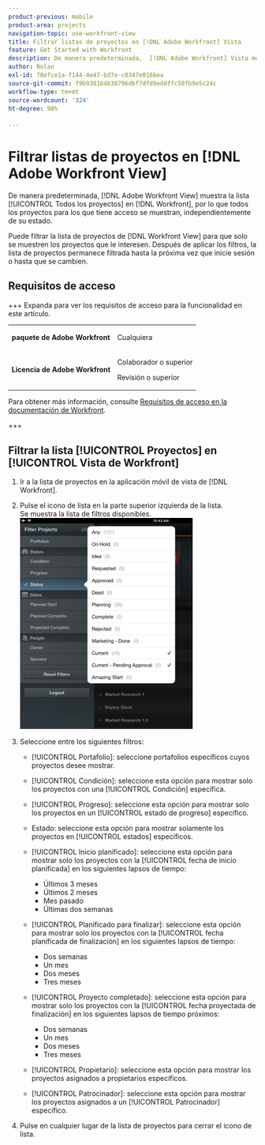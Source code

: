 ```yaml
---
product-previous: mobile
product-area: projects
navigation-topic: use-workfront-view
title: Filtrar listas de proyectos en [!DNL Adobe Workfront] Vista
feature: Get Started with Workfront
description: De manera predeterminada,  [!DNL Adobe Workfront] Vista muestra la lista [!UICONTROL Todos los proyectos] en [!DNL Workfront], por lo que todos los proyectos a los que tiene acceso se enumeran, independientemente de su estado.
author: Nolan
exl-id: 78efce1a-f144-4e47-bd7e-c0347e016bea
source-git-commit: f9b9381b4b38796dbf7dfd9eddffc50fb9e5c24c
workflow-type: tm+mt
source-wordcount: '324'
ht-degree: 98%

---
```


# Filtrar listas de proyectos en [!DNL Adobe Workfront View]

De manera predeterminada, [!DNL Adobe Workfront View] muestra la lista [!UICONTROL Todos los proyectos] en [!DNL Workfront], por lo que todos los proyectos para los que tiene acceso se muestran, independientemente de su estado.

Puede filtrar la lista de proyectos de [!DNL Workfront View] para que solo se muestren los proyectos que le interesen. Después de aplicar los filtros, la lista de proyectos permanece filtrada hasta la próxima vez que inicie sesión o hasta que se cambien.

## Requisitos de acceso

+++ Expanda para ver los requisitos de acceso para la funcionalidad en este artículo.

<table style="table-layout:auto"> 
 <col> 
 </col> 
 <col> 
 </col> 
 <tbody> 
  <tr> 
   <td role="rowheader"><strong>paquete de Adobe Workfront</strong></td> 
   <td> <p>Cualquiera</p> </td> 
  </tr> 
  <tr> 
   <td role="rowheader"><strong>Licencia de Adobe Workfront</strong></td> 
   <td> 
   <p>Colaborador o superior</p>
   <p>Revisión o superior</p> </td> 
  </tr> 
 </tbody> 
</table>

Para obtener más información, consulte [Requisitos de acceso en la documentación de Workfront](/help/quicksilver/administration-and-setup/add-users/access-levels-and-object-permissions/access-level-requirements-in-documentation.md).

+++

## Filtrar la lista [!UICONTROL Proyectos] en [!UICONTROL Vista de Workfront]

1. Ir a la lista de proyectos en la aplicación móvil de vista de [!DNL Workfront].
1. Pulse el icono de lista en la parte superior izquierda de la lista.\
   Se muestra la lista de filtros disponibles.\
   ![WF_View_filters_050621.jpg](assets/wf-view-filters-050621-350x427.jpg)

1. Seleccione entre los siguientes filtros:

   * [!UICONTROL Portafolio]: seleccione portafolios específicos cuyos proyectos desee mostrar.
   * [!UICONTROL Condición]: seleccione esta opción para mostrar solo los proyectos con una [!UICONTROL Condición] específica.
   * [!UICONTROL Progreso]: seleccione esta opción para mostrar solo los proyectos en un [!UICONTROL estado de progreso] específico.
   * Estado: seleccione esta opción para mostrar solamente los proyectos en [!UICONTROL estados] específicos.
   * [!UICONTROL Inicio planificado]: seleccione esta opción para mostrar solo los proyectos con la [!UICONTROL fecha de inicio planificada] en los siguientes lapsos de tiempo:

      * Últimos 3 meses
      * Últimos 2 meses
      * Mes pasado
      * Últimas dos semanas
   * [!UICONTROL Planificado para finalizar]: seleccione esta opción para mostrar solo los proyectos con la [!UICONTROL fecha planificada de finalización] en los siguientes lapsos de tiempo:

      * Dos semanas
      * Un mes
      * Dos meses
      * Tres meses
   * [!UICONTROL Proyecto completado]: seleccione esta opción para mostrar solo los proyectos con la [!UICONTROL fecha proyectada de finalización] en los siguientes lapsos de tiempo próximos:

      * Dos semanas
      * Un mes
      * Dos meses
      * Tres meses
   * [!UICONTROL Propietario]: seleccione esta opción para mostrar los proyectos asignados a propietarios específicos.
   * [!UICONTROL Patrocinador]: seleccione esta opción para mostrar los proyectos asignados a un [!UICONTROL Patrocinador] específico.




1. Pulse en cualquier lugar de la lista de proyectos para cerrar el icono de lista.
